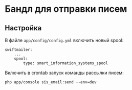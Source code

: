 # Бандл для отправки писем

## Настройка

В файле `app/config/config.yml` включить новый spool:

```
swiftmailer:
    ...
    spool:
        type: smart_information_systems_spool
```

Включить в crontab запуск команды рассылки писем:
```
php app/console sis_email:send --env=dev
```
